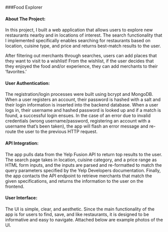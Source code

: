 ###Food Explorer

#### About The Project:
In this project, I built a web application that allows users to explore new restaurants nearby and in locations of interest. The search functionality that I implemented specifically enables searching for restaurants based on location, cuisine type, and price and returns best-match results to the user.  

After filtering out merchants through searches, users can add places that they want to visit to a wishlist! From the wishlist, if the user decides that they enjoyed the food and/or experience, they can add merchants to their ‘favorites.’ 

#### User Authentication: 
The registration/login processes were built using bcrypt and MongoDB. When a user registers an account, their password is hashed with a salt and their login information is inserted into the backend database. When a user logs in, their username and hashed password is looked up and if a match is found, a successful login ensues. In the case of an error due to invalid credentials (wrong username/password, registering an account with a username that’s been taken), the app will flash an error message and re-route the user to the previous HTTP request. 

#### API Integration: 
The app pulls data from the Yelp Fusion API to return top results to the user. The search page takes in location, cuisine category, and a price range as HTML form inputs, and the inputs are parsed and re-formatted to match the query parameters specified by the Yelp Developers documentation. Finally, the app contacts the API endpoint to retrieve merchants that match the given specifications, and returns the information to the user on the frontend. 

#### User Interface: 
The UI is simple, clear, and aesthetic. Since the main functionality of the app is for users to find, save, and like restaurants, it is designed to be informative and easy to navigate. Attached below are example photos of the UI.


